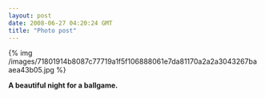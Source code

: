 ```yaml
---
layout: post
date: 2008-06-27 04:20:24 GMT
title: "Photo post"
---
```

{% img /images/71801914b8087c77719a1f5f106888061e7da81170a2a2a3043267baaea43b05.jpg %}

<b>A beautiful night for a ballgame.</b>